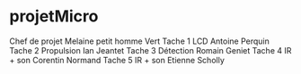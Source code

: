 # projetMicro

Chef de projet                Melaine petit homme Vert
Tache 1         LCD           Antoine Perquin
Tache 2         Propulsion    Ian Jeantet
Tache 3         Détection     Romain Geniet
Tache 4         IR + son      Corentin Normand
Tache 5         IR + son      Etienne Scholly
